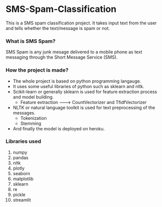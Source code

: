 # SMS-Spam-Classification

This is a SMS spam classification project. It takes input text from the user and tells whether the text/message is spam or not.

### What is SMS Spam?
SMS Spam is any junk mesage delivered to a mobile phone as text messaging through the Short Message Service (SMS).
 
### How the project is made?
- The whole project is based on python programming langauge. 
- It uses some useful libraries of python such as sklearn and nltk.
- Scikit-learn or generally sklearn is used for feature extraction process and model building.
  - Feature extraction ---> CountVectorizer and TfidfVectorizer
- NLTK or natural language toolkit is used for text preprocessing of the messages.
  - Tokenization 
  - Stemming
- And finally the model is deployed on heroku.


### Libraries used
1. numpy
2. pandas
3. nltk
4. plotly
5. seaborn
6. matplotlib
7. sklearn
8. re
9. pickle
10. streamlit
